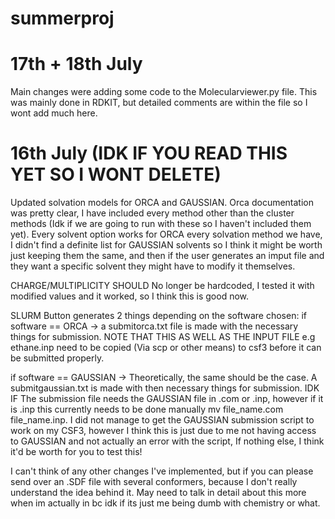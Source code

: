 # summerproj


# 17th + 18th July

Main changes were adding some code to the Molecularviewer.py file. This was mainly done in RDKIT, but detailed comments are within the file so I wont add much here.



# 16th July (IDK IF YOU READ THIS YET SO I WONT DELETE)
Updated solvation models for ORCA and GAUSSIAN.
Orca documentation was pretty clear, I have included every method other than the cluster methods (Idk if we are going to run with these so I haven't included them yet).
Every solvent option works for ORCA every solvation method we have, I didn't find a definite list for GAUSSIAN solvents so I think it might be worth just keeping them the same, and then if the user generates an imput file and they want a specific solvent they might have to modify it themselves.

CHARGE/MULTIPLICITY SHOULD No longer be hardcoded, I tested it with modified values and it worked, so I think this is good now.

SLURM Button generates 2 things depending on the software chosen:
if software == ORCA -> a submitorca.txt file is made with the necessary things for submission. NOTE THAT THIS AS WELL AS THE INPUT FILE e.g ethane.inp need to be copied (Via scp or other means) to csf3 before it can be submitted properly.

if software == GAUSSIAN -> Theoretically, the same should be the case. A submitgaussian.txt is made with then necessary things for submission. IDK IF The submission file needs the GAUSSIAN file in .com or .inp, however if it is .inp this currently needs to be done manually mv file_name.com file_name.inp. I did not manage to get the GAUSSIAN submission script to work on my CSF3, however I think this is just due to me not having access to GAUSSIAN and not actually an error with the script, If nothing else, I think it'd be worth for you to test this!

I can't think of any other changes I've implemented, but if you can please send over an .SDF file with several conformers, because I don't really understand the idea behind it. May need to talk in detail about this more when im actually in bc idk if its just me being dumb with chemistry or what.
